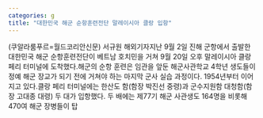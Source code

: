 ```yaml
---
categories: g
title: "대한민국 해군 순항훈련전단 말레이시아 클랑 입항"
---
```

(쿠알라룸푸르=월드코리안신문) 서규원 해외기자지난 9월 2일 진해 군항에서 출발한 대한민국 해군 순항훈련전단이 베트남 호치민을 거쳐 9월 20일 오후 말레이시아 클랑 페리 터미널에 도착했다.해군의 순항 훈련은 임관을 앞둔 해군사관학교 4학년 생도들이 정예 해군 장교가 되기 전에 거쳐야 하는 마지막 군사 실습 과정이다. 1954년부터 이어지고 있다.클랑 페리 터미널에는 한산도 함(함장 박진선 중령)과 군수지원함 대청함(함장 고대종 대령) 두 대가 입항했다. 두 배에는 제77기 해군 사관생도 164명을 비롯해 470여 해군 장병들이 탑